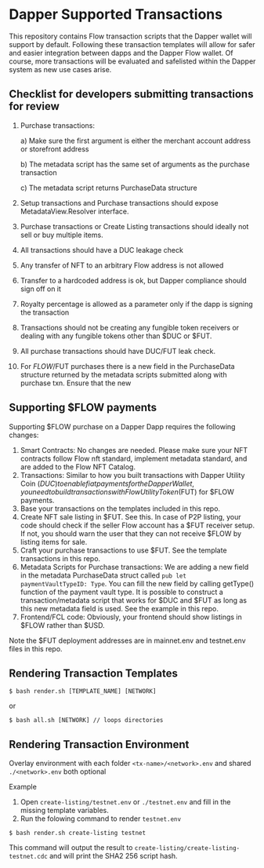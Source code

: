 # Dapper Supported Transactions

This repository contains Flow transaction scripts that the Dapper wallet will support by default. Following these transaction templates will allow for safer and easier integration between dapps and the Dapper Flow wallet. Of course, more transactions will be evaluated and safelisted within the Dapper system as new use cases arise.

## Checklist for developers submitting transactions for review
1. Purchase transactions:

    a) Make sure the first argument is either the merchant account address or storefront address

    b) The metadata script has the same set of arguments as the purchase transaction

    c) The metadata script returns PurchaseData structure


2. Setup transactions and Purchase transactions should expose MetadataView.Resolver interface.
3. Purchase transactions or Create Listing transactions should ideally not sell or buy multiple items.
4. All transactions should have a DUC leakage check
5. Any transfer of NFT to an arbitrary Flow address is not allowed
6. Transfer to a hardcoded address is ok, but Dapper compliance should sign off on it
7. Royalty percentage is allowed as a parameter only if the dapp is signing the transaction
8. Transactions should not be creating any fungible token receivers or dealing with any fungible tokens other than $DUC or $FUT.
9. All purchase transactions should have DUC/FUT leak check.
10. For $FLOW/$FUT purchases there is a new field in the PurchaseData structure returned by the metadata scripts submitted along with purchase txn. Ensure that the new 


## Supporting $FLOW payments
Supporting $FLOW purchase on a Dapper Dapp requires the following changes:
1. Smart Contracts: No changes are needed. Please make sure your NFT contracts follow Flow nft standard, implement metadata standard, and are added to the Flow NFT Catalog.
2. Transactions: Similar to how you built transactions with Dapper Utility Coin ($DUC) to enable fiat payments for the Dapper Wallet, you need to build transactions with Flow Utility Token ($FUT) for $FLOW payments. 
3. Base your transactions on the templates included in this repo.
4. Create NFT sale listing in $FUT. See this. In case of P2P listing, your code should check if the seller Flow account has a $FUT receiver setup. If not, you should warn the user that they can not receive $FLOW by listing items for sale.
5. Craft your purchase transactions to use $FUT. See the template transactions in this repo.
6. Metadata Scripts for Purchase transactions: We are adding a new field in the metadata PurchaseData struct called `pub let paymentVaultTypeID: Type`. You can fill the new field by calling getType() function of the payment vault type. It is possible to construct a transaction/metadata script that works for $DUC and $FUT as long as this new metadata field is used. See the example in this repo.
7. Frontend/FCL code: Obviously, your frontend should show listings in $FLOW rather than $USD. 

Note the $FUT deployment addresses are in mainnet.env and testnet.env files in this repo.


## Rendering Transaction Templates

```shell
$ bash render.sh [TEMPLATE_NAME] [NETWORK]
```
or
```shell
$ bash all.sh [NETWORK] // loops directories
```

## Rendering Transaction Environment

Overlay environment with each folder `<tx-name>/<network>.env` and shared `./<network>.env` both optional

Example 
1. Open `create-listing/testnet.env` or `./testnet.env` and fill in the missing template variables.
2. Run the folowing command to render `testnet.env`
```shell
$ bash render.sh create-listing testnet
```
This command will output the result to `create-listing/create-listing-testnet.cdc` and will print the SHA2 256 script hash.
